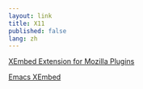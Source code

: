```yaml
---
layout: link
title: X11
published: false
lang: zh
---
```


[XEmbed Extension for Mozilla Plugins](https://developer.mozilla.org/en-US/docs/XEmbed_Extension_for_Mozilla_Plugins)

[Emacs XEmbed](http://www.emacswiki.org/emacs/EmacsXembed)


